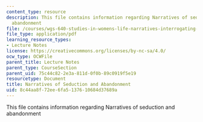 ```yaml
---
content_type: resource
description: This file contains information regarding Narratives of seduction and
  abandonment
file: /courses/wgs-640-studies-in-womens-life-narratives-interrogating-marriage-case-studies-in-american-law-and-culture-fall-2007/8c44aa8f72ee6fa5137610684d37689a_MITWGS_640F07_4_2.pdf
file_type: application/pdf
learning_resource_types:
- Lecture Notes
license: https://creativecommons.org/licenses/by-nc-sa/4.0/
ocw_type: OCWFile
parent_title: Lecture Notes
parent_type: CourseSection
parent_uid: 75c44c82-2e3a-811d-0f0b-89c0919f5e19
resourcetype: Document
title: Narratives of Seduction and Abandonment
uid: 8c44aa8f-72ee-6fa5-1376-10684d37689a
---
```

This file contains information regarding Narratives of seduction and abandonment